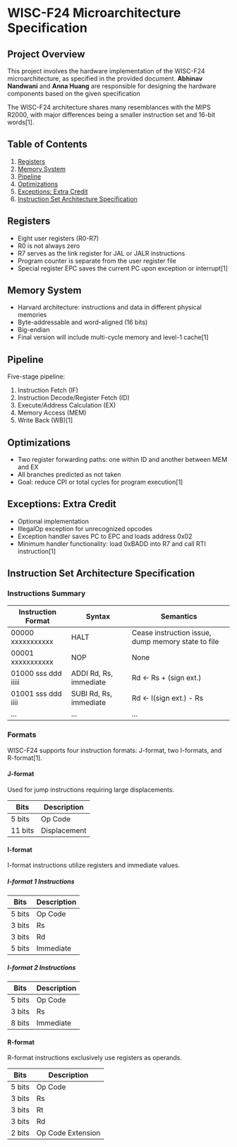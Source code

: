 # WISC-F24 Microarchitecture Specification

## Project Overview
This project involves the hardware implementation of the WISC-F24 microarchitecture, as specified in the provided document. **Abhinav Nandwani** and **Anna Huang** are responsible for designing the hardware components based on the given specification

The WISC-F24 architecture shares many resemblances with the MIPS R2000, with major differences being a smaller instruction set and 16-bit words[1].

## Table of Contents
1. [Registers](#registers)
2. [Memory System](#memory-system)
3. [Pipeline](#pipeline)
4. [Optimizations](#optimizations)
5. [Exceptions: Extra Credit](#exceptions-extra-credit)
6. [Instruction Set Architecture Specification](#instruction-set-architecture-specification)

## Registers
- Eight user registers (R0-R7)
- R0 is not always zero
- R7 serves as the link register for JAL or JALR instructions
- Program counter is separate from the user register file
- Special register EPC saves the current PC upon exception or interrupt[1]

## Memory System
- Harvard architecture: instructions and data in different physical memories
- Byte-addressable and word-aligned (16 bits)
- Big-endian
- Final version will include multi-cycle memory and level-1 cache[1]

## Pipeline
Five-stage pipeline:
1. Instruction Fetch (IF)
2. Instruction Decode/Register Fetch (ID)
3. Execute/Address Calculation (EX)
4. Memory Access (MEM)
5. Write Back (WB)[1]

## Optimizations
- Two register forwarding paths: one within ID and another between MEM and EX
- All branches predicted as not taken
- Goal: reduce CPI or total cycles for program execution[1]

## Exceptions: Extra Credit
- Optional implementation
- IllegalOp exception for unrecognized opcodes
- Exception handler saves PC to EPC and loads address 0x02
- Minimum handler functionality: load 0xBADD into R7 and call RTI instruction[1]

## Instruction Set Architecture Specification

### Instructions Summary

| Instruction Format | Syntax | Semantics |
|--------------------|--------|-----------|
| 00000 xxxxxxxxxxx  | HALT   | Cease instruction issue, dump memory state to file |
| 00001 xxxxxxxxxxx  | NOP    | None |
| 01000 sss ddd iiiii | ADDI Rd, Rs, immediate | Rd ← Rs + (sign ext.) |
| 01001 sss ddd iiii | SUBI Rd, Rs, immediate | Rd ← I(sign ext.) - Rs |
| ... | ... | ... |

### Formats
WISC-F24 supports four instruction formats: J-format, two I-formats, and R-format[1].

#### J-format
Used for jump instructions requiring large displacements.

| Bits   | Description  |
|--------|--------------|
| 5 bits | Op Code      |
| 11 bits| Displacement |

#### I-format
I-format instructions utilize registers and immediate values.

##### I-format 1 Instructions
| Bits   | Description |
|--------|-------------|
| 5 bits | Op Code     |
| 3 bits | Rs          |
| 3 bits | Rd          |
| 5 bits | Immediate   |

##### I-format 2 Instructions
| Bits   | Description |
|--------|-------------|
| 5 bits | Op Code     |
| 3 bits | Rs          |
| 8 bits | Immediate   |

#### R-format
R-format instructions exclusively use registers as operands.

| Bits   | Description       |
|--------|-------------------|
| 5 bits | Op Code           |
| 3 bits | Rs                |
| 3 bits | Rt                |
| 3 bits | Rd                |
| 2 bits | Op Code Extension |
